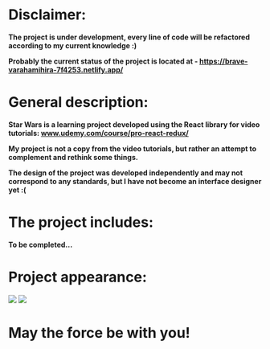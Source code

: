 # Disclaimer:

**The project is under development, every line of code will be refactored according to my current knowledge :)**

**Probably the current status of the project is located at - https://brave-varahamihira-7f4253.netlify.app/**

# General description:
**Star Wars is a learning project developed using the React library for video tutorials: www.udemy.com/course/pro-react-redux/**

**My project is not a copy from the video tutorials, but rather an attempt to complement and rethink some things.**

**The design of the project was developed independently and may not correspond to any standards, but I have not become an interface designer yet :(**

# The project includes:
**To be completed...**

# Project appearance:

<img src="https://i.imgur.com/uJQUJET.jpg"/>
<img src="https://i.imgur.com/NtxBv5a.jpg"/>

# May the force be with you!
